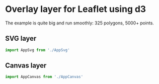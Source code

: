 # Overlay layer for Leaflet using d3

The example is quite big and run smoothly: 325 polygons, 5000+ points.

## SVG layer

```javascript
import AppSvg from './AppSvg'
```

## Canvas layer

```javascript
import AppCanvas from './AppCanvas'
```
